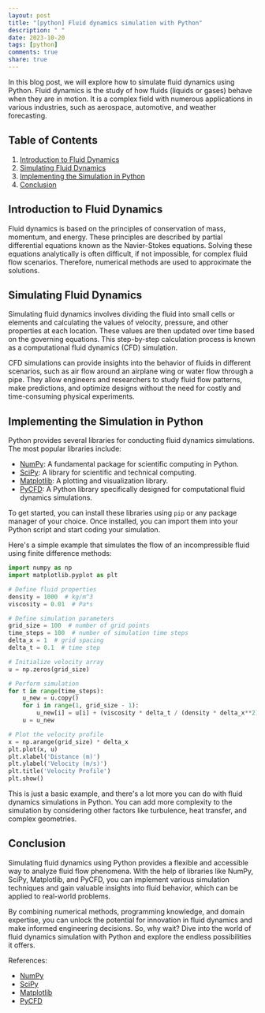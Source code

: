 ```yaml
---
layout: post
title: "[python] Fluid dynamics simulation with Python"
description: " "
date: 2023-10-20
tags: [python]
comments: true
share: true
---
```


In this blog post, we will explore how to simulate fluid dynamics using Python. Fluid dynamics is the study of how fluids (liquids or gases) behave when they are in motion. It is a complex field with numerous applications in various industries, such as aerospace, automotive, and weather forecasting.

## Table of Contents

1. [Introduction to Fluid Dynamics](#introduction-to-fluid-dynamics)
2. [Simulating Fluid Dynamics](#simulating-fluid-dynamics)
3. [Implementing the Simulation in Python](#implementing-the-simulation-in-python)
4. [Conclusion](#conclusion)

## Introduction to Fluid Dynamics

Fluid dynamics is based on the principles of conservation of mass, momentum, and energy. These principles are described by partial differential equations known as the Navier-Stokes equations. Solving these equations analytically is often difficult, if not impossible, for complex fluid flow scenarios. Therefore, numerical methods are used to approximate the solutions.

## Simulating Fluid Dynamics

Simulating fluid dynamics involves dividing the fluid into small cells or elements and calculating the values of velocity, pressure, and other properties at each location. These values are then updated over time based on the governing equations. This step-by-step calculation process is known as a computational fluid dynamics (CFD) simulation.

CFD simulations can provide insights into the behavior of fluids in different scenarios, such as air flow around an airplane wing or water flow through a pipe. They allow engineers and researchers to study fluid flow patterns, make predictions, and optimize designs without the need for costly and time-consuming physical experiments.

## Implementing the Simulation in Python

Python provides several libraries for conducting fluid dynamics simulations. The most popular libraries include:

- [NumPy](https://numpy.org/): A fundamental package for scientific computing in Python.
- [SciPy](https://www.scipy.org/): A library for scientific and technical computing.
- [Matplotlib](https://matplotlib.org/): A plotting and visualization library.
- [PyCFD](https://github.com/tammoippen/pycfd): A Python library specifically designed for computational fluid dynamics simulations.

To get started, you can install these libraries using `pip` or any package manager of your choice. Once installed, you can import them into your Python script and start coding your simulation.

Here's a simple example that simulates the flow of an incompressible fluid using finite difference methods:

```python
import numpy as np
import matplotlib.pyplot as plt

# Define fluid properties
density = 1000  # kg/m^3
viscosity = 0.01  # Pa*s

# Define simulation parameters
grid_size = 100  # number of grid points
time_steps = 100  # number of simulation time steps
delta_x = 1  # grid spacing
delta_t = 0.1  # time step

# Initialize velocity array
u = np.zeros(grid_size)

# Perform simulation
for t in range(time_steps):
    u_new = u.copy()
    for i in range(1, grid_size - 1):
        u_new[i] = u[i] + (viscosity * delta_t / (density * delta_x**2)) * (u[i+1] - 2*u[i] + u[i-1])
    u = u_new

# Plot the velocity profile
x = np.arange(grid_size) * delta_x
plt.plot(x, u)
plt.xlabel('Distance (m)')
plt.ylabel('Velocity (m/s)')
plt.title('Velocity Profile')
plt.show()
```

This is just a basic example, and there's a lot more you can do with fluid dynamics simulations in Python. You can add more complexity to the simulation by considering other factors like turbulence, heat transfer, and complex geometries.

## Conclusion

Simulating fluid dynamics using Python provides a flexible and accessible way to analyze fluid flow phenomena. With the help of libraries like NumPy, SciPy, Matplotlib, and PyCFD, you can implement various simulation techniques and gain valuable insights into fluid behavior, which can be applied to real-world problems.

By combining numerical methods, programming knowledge, and domain expertise, you can unlock the potential for innovation in fluid dynamics and make informed engineering decisions. So, why wait? Dive into the world of fluid dynamics simulation with Python and explore the endless possibilities it offers.

References:
- [NumPy](https://numpy.org/)
- [SciPy](https://www.scipy.org/)
- [Matplotlib](https://matplotlib.org/)
- [PyCFD](https://github.com/tammoippen/pycfd)